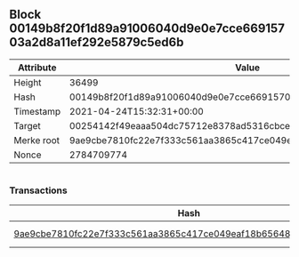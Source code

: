 ## Block 00149b8f20f1d89a91006040d9e0e7cce66915703a2d8a11ef292e5879c5ed6b

Attribute | Value
--- | ---
Height | 36499
Hash | 00149b8f20f1d89a91006040d9e0e7cce66915703a2d8a11ef292e5879c5ed6b
Timestamp | 2021-04-24T15:32:31+00:00
Target | 00254142f49eaaa504dc75712e8378ad5316cbcead634704b3734b6271167cc4
Merke root | 9ae9cbe7810fc22e7f333c561aa3865c417ce049eaf18b6564835e3e9493d217
Nonce | 2784709774

```

```

### Transactions

Hash | Amount
--- | ---
[9ae9cbe7810fc22e7f333c561aa3865c417ce049eaf18b6564835e3e9493d217](9ae9cbe7810fc22e7f333c561aa3865c417ce049eaf18b6564835e3e9493d217.md) | 10.00000000 SKEPTI 
